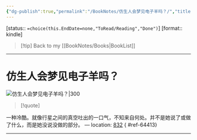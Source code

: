 ```yaml
---
{"dg-publish":true,"permalink":"/BookNotes/仿生人会梦见电子羊吗？/","title":"仿生人会梦见电子羊吗？","noteIcon":""}
---
```


[status:: `=choice(this.EndDate=none,"ToRead/Reading","Done")`]
[format:: kindle]

>[!tip] Back to my [[BookNotes/Books\|BookList]]

---
# 仿生人会梦见电子羊吗？

![仿生人会梦见电子羊吗？|300](https://img9.doubanio.com/view/subject/l/public/s29578434.jpg)

>[!quote]

一种冷酷。就像行星之间的真空吐出的一口气，不知来自何处。并不是她说了或做了什么，而是她没说没做的部分。 — location: [832]()
{ #ref-64413}


---


